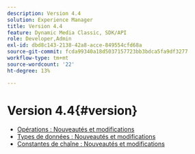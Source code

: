 ```yaml
---
description: Version 4.4
solution: Experience Manager
title: Version 4.4
feature: Dynamic Media Classic, SDK/API
role: Developer,Admin
exl-id: dbd8c143-2138-42a8-acce-849554cfd68a
source-git-commit: fcda99340a18d5037157723bb3bdca5fa9df3277
workflow-type: tm+mt
source-wordcount: '22'
ht-degree: 13%

---
```


# Version 4.4{#version}

* [Opérations : Nouveautés et modifications](r-4-4-operations.md)
* [Types de données : Nouveautés et modifications](r-4-4-types.md)
* [Constantes de chaîne : Nouveautés et modifications](r-4-4-string-constants.md)
